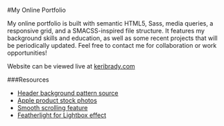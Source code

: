 #My Online Portfolio

My online portfolio is built with semantic HTML5, Sass, media queries, a responsive grid, and a SMACSS-inspired file structure. It features my background skills and education, as well as some recent projects that will be periodically updated. Feel free to contact me for collaboration or work opportunities!

Website can be viewed live at [keribrady.com](http://www.keribrady.com)

###Resources
- [Header background pattern source](http://subtlepatterns.com/)
- [Apple product stock photos](http://www.graphicsfuel.com/2013/03/apple-products-minimal-wireframe-kit-psd/)
- [Smooth scrolling feature](http://www.learningjquery.com/2007/10/improved-animated-scrolling-script-for-same-page-links)
- [Featherlight for Lightbox effect](https://github.com/noelboss/featherlight
)
